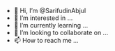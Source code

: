 - 👋 Hi, I’m @SarifudinAbjul
- 👀 I’m interested in ...
- 🌱 I’m currently learning ...
- 💞️ I’m looking to collaborate on ...
- 📫 How to reach me ...

<!---
SarifudinAbjul/SarifudinAbjul is a ✨ special ✨ repository because its `README.md` (this file) appears on your GitHub profile.
You can click the Preview link to take a look at your changes.
--->
